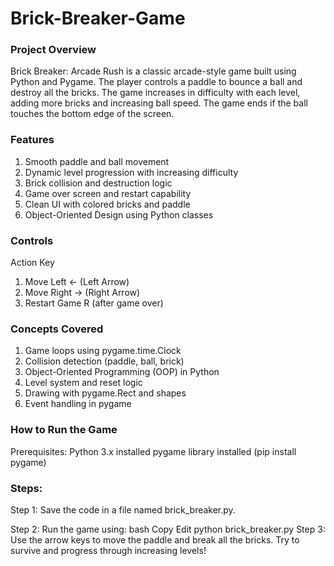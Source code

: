 # Brick-Breaker-Game
### Project Overview
Brick Breaker: Arcade Rush is a classic arcade-style game built using Python and Pygame. The player controls a paddle to bounce a ball and destroy all the bricks. The game increases in difficulty with each level, adding more bricks and increasing ball speed. The game ends if the ball touches the bottom edge of the screen.

### Features
1) Smooth paddle and ball movement
2) Dynamic level progression with increasing difficulty
3) Brick collision and destruction logic
4) Game over screen and restart capability
5) Clean UI with colored bricks and paddle
6) Object-Oriented Design using Python classes

### Controls
Action	Key
1) Move Left	← (Left Arrow)
2) Move Right	→ (Right Arrow)
3) Restart Game	R (after game over)

### Concepts Covered
1) Game loops using pygame.time.Clock
2) Collision detection (paddle, ball, brick)
3) Object-Oriented Programming (OOP) in Python
4) Level system and reset logic
5) Drawing with pygame.Rect and shapes
6) Event handling in pygame

### How to Run the Game
Prerequisites:
Python 3.x installed
pygame library installed (pip install pygame)

### Steps:
Step 1: Save the code in a file named brick_breaker.py.

Step 2: 
Run the game using:
bash
Copy
Edit
python brick_breaker.py
Step 3: Use the arrow keys to move the paddle and break all the bricks. Try to survive and progress through increasing levels!
